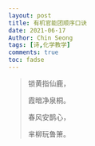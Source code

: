 ```yaml
---
layout: post
title: 有机官能团顺序口诀 
date: 2021-06-17
Author: Chin Seong
tags: [诗,化学教学]
comments: true
toc: fadse
---
```




> 锁黄指仙鹿，
>
> 霞暗净泉桐。
>
> 春风安鹊心，
>
> 芈柳玩鲁箫。

<!-- more -->

